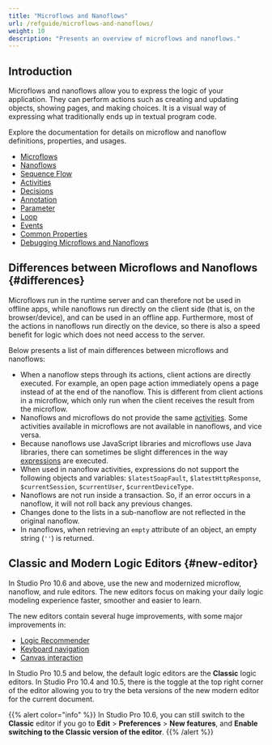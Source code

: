 ```yaml
---
title: "Microflows and Nanoflows"
url: /refguide/microflows-and-nanoflows/
weight: 10
description: "Presents an overview of microflows and nanoflows."
---
```


## Introduction

Microflows and nanoflows allow you to express the logic of your application. They can perform actions such as creating and updating objects, showing pages, and making choices. It is a visual way of expressing what traditionally ends up in textual program code.

Explore the documentation for details on microflow and nanoflow definitions, properties, and usages.

* [Microflows](/refguide/microflows/)
* [Nanoflows](/refguide/nanoflows/)
* [Sequence Flow](/refguide/sequence-flow/)
* [Activities](/refguide/activities/)
* [Decisions](/refguide/decisions/)
* [Annotation](/refguide/annotation/)
* [Parameter](/refguide/parameter/)
* [Loop](/refguide/loop/)
* [Events](/refguide/events/)
* [Common Properties](/refguide/microflow-element-common-properties/)
* [Debugging Microflows and Nanoflows](/refguide/debug-microflows-and-nanoflows/)

## Differences between Microflows and Nanoflows {#differences}

Microflows run in the runtime server and can therefore not be used in offline apps, while nanoflows run directly on the client side (that is, on the browser/device), and can be used in an offline app. Furthermore, most of the actions in nanoflows run directly on the device, so there is also a speed benefit for logic which does not need access to the server. 

Below presents a list of main differences between microflows and nanoflows:

* When a nanoflow steps through its actions, client actions are directly executed. For example, an open page action immediately opens a page instead of at the end of the nanoflow. This is different from client actions in a microflow, which only run when the client receives the result from the microflow.
* Nanoflows and microflows do not provide the same [activities](/refguide/activities/). Some activities available in microflows are not available in nanoflows, and vice versa.
* Because nanoflows use JavaScript libraries and microflows use Java libraries, there can sometimes be slight differences in the way [expressions](/refguide/expressions/) are executed.
* When used in nanoflow activities, expressions do not support the following objects and variables: `$latestSoapFault`, `$latestHttpResponse`, `$currentSession`, `$currentUser`, `$currentDeviceType`.
* Nanoflows are not run inside a transaction. So, if an error occurs in a nanoflow, it will not roll back any previous changes.
* <a id="list-changes-in-sub-nanoflows"></a>Changes done to the lists in a sub-nanoflow are not reflected in the original nanoflow.
* In nanoflows, when retrieving an `empty` attribute of an object, an empty string (`''`) is returned.

## Classic and Modern Logic Editors {#new-editor}

In Studio Pro 10.6 and above, use the new and modernized microflow, nanoflow, and rule editors. The new editors focus on making your daily logic modeling experience faster, smoother and easier to learn. 

The new editors contain several huge improvements, with some major improvements in:

* [Logic Recommender](/refguide/logic-recommender/)
* [Keyboard navigation](/refguide/keyboard-shortcuts/#keyboard-improved) 
* [Canvas interaction](/refguide/microflows/#canvas-interaction)

In Studio Pro 10.5 and below, the default logic editors are the **Classic** logic editors. In Studio Pro 10.4 and 10.5, there is the toggle at the top right corner of the editor allowing you to try the beta versions of the new modern editor for the current document.

{{% alert color="info" %}}
In Studio Pro 10.6, you can still switch to the **Classic** editor if you go to **Edit** > **Preferences** > **New features**, and **Enable switching to the Classic version of the editor**.
{{% /alert %}}
